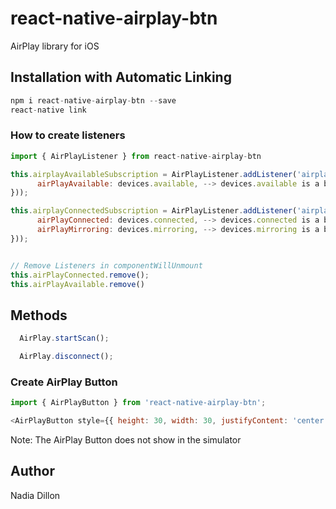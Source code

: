 # react-native-airplay-btn
AirPlay library for iOS

## Installation with Automatic Linking
```js
npm i react-native-airplay-btn --save
react-native link
```

### How to create listeners

```js
import { AirPlayListener } from react-native-airplay-btn

this.airplayAvailableSubscription = AirPlayListener.addListener('airplayAvailable', devices => this.setState({
      airPlayAvailable: devices.available, --> devices.available is a boolean
})); 

this.airplayConnectedSubscription = AirPlayListener.addListener('airplayConnected', devices => this.setState({
      airPlayConnected: devices.connected, --> devices.connected is a boolean
      airPlayMirroring: devices.mirroring, --> devices.mirroring is a boolean
}));


// Remove Listeners in componentWillUnmount
this.airPlayConnected.remove();
this.airPlayAvailable.remove()

```

## Methods

```js
  AirPlay.startScan();

  AirPlay.disconnect();
```

### Create AirPlay Button

```js
import { AirPlayButton } from 'react-native-airplay-btn';

<AirPlayButton style={{ height: 30, width: 30, justifyContent: 'center', alignItems:'center' }} />
```

Note: The AirPlay Button does not show in the simulator


## Author

Nadia Dillon
